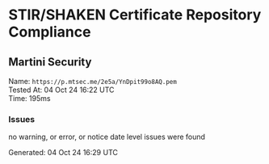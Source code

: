 # STIR/SHAKEN Certificate Repository Compliance

## Martini Security

Name: `https://p.mtsec.me/2e5a/YnDpit99o8AQ.pem`\
Tested At: 04 Oct 24 16:22 UTC\
Time: 195ms

### Issues

no warning, or error, or notice date level issues were found

Generated: 04 Oct 24 16:29 UTC